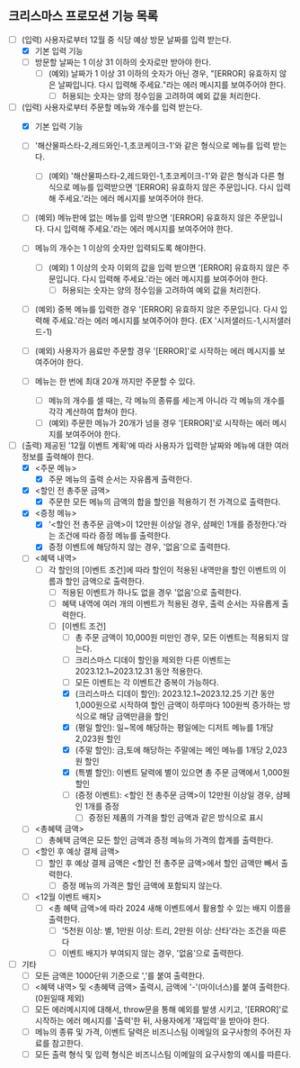 ## 크리스마스 프로모션 기능 목록

- [ ] (입력) 사용자로부터 12월 중 식당 예상 방문 날짜를 입력 받는다.
  - [x] 기본 입력 기능
  - [ ] 방문할 날짜는 1 이상 31 이하의 숫자로만 받아야 한다.
    - [ ] (예외) 날짜가 1 이상 31 이하의 숫자가 아닌 경우, "[ERROR] 유효하지 않은 날짜입니다. 다시 입력해 주세요."라는 에러 메시지를 보여주어야 한다.
      - [ ] 허용되는 숫자는 양의 정수임을 고려하여 예외 값을 처리한다.

- [ ] (입력) 사용자로부터 주문할 메뉴와 개수를 입력 받는다.
  - [x] 기본 입력 기능
  - [ ] '해산물파스타-2,레드와인-1,초코케이크-1'와 같은 형식으로 메뉴를 입력 받는다.
    - [ ] (예외) '해산물파스타-2,레드와인-1,초코케이크-1'와 같은 형식과 다른 형식으로 메뉴를 입력받으면 '[ERROR] 유효하지 않은 주문입니다. 다시 입력해 주세요.'라는 에러 메시지를 보여주어야 한다.

  - [ ] (예외) 메뉴판에 없는 메뉴를 입력 받으면 '[ERROR] 유효하지 않은 주문입니다. 다시 입력해 주세요.'라는 에러 메시지를 보여주어야 한다.

  - [ ] 메뉴의 개수는 1 이상의 숫자만 입력되도록 해야한다.
    - [ ] (예외) 1 이상의 숫자 이외의 값을 입력 받으면 '[ERROR] 유효하지 않은 주문입니다. 다시 입력해 주세요.'라는 에러 메시지를 보여주어야 한다.
      - [ ] 허용되는 숫자는 양의 정수임을 고려하여 예외 값을 처리한다.

  - [ ] (예외) 중복 메뉴를 입력한 경우 '[ERROR] 유효하지 않은 주문입니다. 다시 입력해 주세요.'라는 에러 메시지를 보여주어야 한다. (EX '시저샐러드-1,시저샐러드-1)

  - [ ] (예외) 사용자가 음료만 주문할 경우 '[ERROR]'로 시작하는 에러 메시지를 보여주어야 한다.

  - [ ] 메뉴는 한 번에 최대 20개 까지만 주문할 수 있다.
    - [ ] 메뉴의 개수를 셀 때는, 각 메뉴의 종류를 세는게 아니라 각 메뉴의 개수를 각각 계산하여 합쳐야 한다.
    - [ ] (예외) 주문한 메뉴가 20개가 넘을 경우 '[ERROR]'로 시작하는 에러 메시지를 보여주어야 한다.

- [ ] (출력) 제공된 '12월 이벤트 계획'에 따라 사용자가 입력한 날짜와 메뉴에 대한 여러 정보를 출력해야 한다.
  - [x] <주문 메뉴>
    - [x] 주문 메뉴의 출력 순서는 자유롭게 출력한다.

  - [x] <할인 전 총주문 금액>
    - [x] 주문한 모든 메뉴의 금액의 합을 할인을 적용하기 전 가격으로 출력한다.

  - [x] <증정 메뉴>
    - [x] '<할인 전 총주문 금액>이 12만원 이상일 경우, 샴페인 1개를 증정한다.'라는 조건에 따라 증정 메뉴를 출력한다.
    - [x] 증정 이벤트에 해당하지 않는 경우, '없음'으로 출력한다.

  - [ ] <혜택 내역>
    - [ ] 각 할인의 [이벤트 조건]에 따라 할인이 적용된 내역만을 할인 이벤트의 이름과 할인 금액으로 출력한다.
      - [ ] 적용된 이벤트가 하나도 없을 경우 '없음'으로 출력한다.
      - [ ] 혜택 내역에 여러 개의 이벤트가 적용된 경우, 출력 순서는 자유롭게 출력한다.
      - [ ] [이벤트 조건]
        - [ ] 총 주문 금액이 10,000원 미만인 경우, 모든 이벤트는 적용되지 않는다.
        - [ ] 크리스마스 디데이 할인을 제외한 다른 이벤트는 2023.12.1~2023.12.31 동안 적용한다.
        - [ ] 모든 이벤트는 각 이벤트간 중복이 가능하다.
        - [x] (크리스마스 디데이 할인): 2023.12.1~2023.12.25 기간 동안 1,000원으로 시작하여 할인 금액이 하루마다 100원씩 증가하는 방식으로 해당 금액만큼을 할인
        - [x] (평일 할인): 일~목에 해당하는 평일에는 디저트 메뉴를 1개당 2,023원 할인
        - [x] (주말 할인): 금,토에 해당하는 주말에는 메인 메뉴를 1개당 2,023원 할인
        - [x] (특별 할인): 이벤트 달력에 별이 있으면 총 주문 금액에서 1,000원 할인
        - [ ] (증정 이벤트): <할인 전 총주문 금액>이 12만원 이상일 경우, 샴페인 1개를 증정
          - [ ] 증정된 제품의 가격을 할인 금액과 같은 방식으로 표시

  - [ ] <총혜택 금액>
    - [ ] 총혜택 금액은 모든 할인 금액과 증정 메뉴의 가격의 합계를 출력한다.

  - [ ] <할인 후 예상 결제 금액>
    - [ ] 할인 후 예상 결제 금액은 <할인 전 총주문 금액>에서 할인 금액만 빼서 출력한다.
      - [ ] 증정 메뉴의 가격은 할인 금액에 포함되지 않는다.

  - [ ] <12월 이벤트 배지>
    - [ ] <총 혜택 금액>에 따라 2024 새해 이벤트에서 활용할 수 있는 배지 이름을 출력한다.
      - [ ] '5천원 이상: 별, 1만원 이상: 트리, 2만원 이상: 산타'라는 조건을 따른다
      - [ ] 이벤트 배지가 부여되지 않는 경우, '없음'으로 출력한다.

- [ ] 기타
  - [ ] 모든 금액은 1000단위 기준으로 ','를 붙여 출력한다.
  - [ ] <혜택 내역> 및 <총혜택 금액> 출력시, 금액에 '-'(마이너스)를 붙여 출력한다.(0원일때 제외)
  - [ ] 모든 에러메시지에 대해서, throw문을 통해 예외를 발생 시키고, '[ERROR]'로 시작하는 에러 메시지를 '출력'한 뒤, 사용자에게 '재입력'을 받아야 한다.
  - [ ] 메뉴의 종류 및 가격, 이벤트 달력은 비즈니스팀 이메일의 요구사항의 주어진 자료를 참고한다.
  - [ ] 모든 출력 형식 및 입력 형식은 비즈니스팀 이메일의 요구사항의 예시를 따른다.